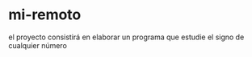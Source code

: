 # mi-remoto

el proyecto consistirá en elaborar un programa que estudie el signo de cualquier número
